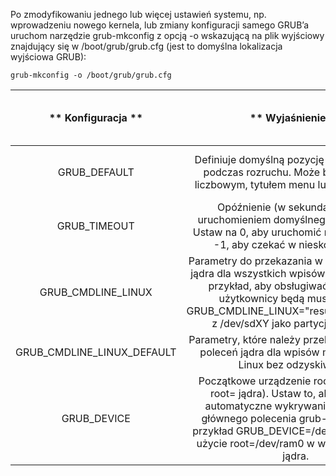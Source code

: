 Po zmodyfikowaniu jednego lub więcej ustawień systemu, np. wprowadzeniu nowego kernela, lub zmiany konfiguracji samego GRUB’a uruchom narzędzie grub-mkconfig z opcją -o wskazującą na plik wyjściowy znajdujący się w /boot/grub/grub.cfg (jest to domyślna lokalizacja wyjściowa GRUB):

```
grub-mkconfig -o /boot/grub/grub.cfg
```

|      ** 						  							  								 Konfiguracja  							 						 					**      |                                                                                                               ** 						  							  								 Wyjaśnienie  							 						 					**                                                                                                              | ** 						  							  								 Domyślna wartość  							 						 					**             |
|:------------------------------------:|:----------------------------------------------------------------------------------------------------------------------------------------------------------------------------------------------------------------------------------------------------:|--------------------------------------------|
|         						  							  								 GRUB_DEFAULT  							 						 					        |                                                             						  							  								 Definiuje domyślną pozycję menu wybraną podczas rozruchu. Może być indeksem liczbowym, tytułem menu lub „zapisanym”.  							 						 					                                                            |  						  							  								 Domyślnie pierwszy wykryty wpis.  							 						 					 |
|         						  							  								 GRUB_TIMEOUT  							 						 					        |                                                						  							  								 Opóźnienie (w sekundach) przed uruchomieniem domyślnego wpisu menu. Ustaw na 0, aby uruchomić natychmiast lub -1, aby czekać w nieskończoność.  							 						 					                                               |    						  							  								 Wartość domyślna to 5 sekund.  							 						 					  |
|      						  							  								 GRUB_CMDLINE_LINUX  							 						 					     |      						  							  								 Parametry do przekazania w wierszu poleceń jądra dla wszystkich wpisów menu Linux. Na przykład, aby obsługiwać hibernację, użytkownicy będą musieli dodać GRUB_CMDLINE_LINUX="resume=/dev/sdXY" z /dev/sdXY jako partycją wymiany.  							 						 					     |                       					                     |
|  						  							  								 GRUB_CMDLINE_LINUX_DEFAULT  							 						 					 |                                                                   						  							  								 Parametry, które należy przekazać w wierszu poleceń jądra dla wpisów menu systemu Linux bez odzyskiwania.  							 						 					                                                                 |                       					                     |
|          						  							  								 GRUB_DEVICE  							 						 					        |  						  							  								 Początkowe urządzenie root (tj. parametr root= jądra). Ustaw to, aby nadpisać automatyczne wykrywanie urządzenia głównego polecenia grub-mkconfig. Na przykład GRUB_DEVICE=/dev/ram0 wymusi użycie root=/dev/ram0 w wierszu poleceń jądra.  							 						 					 |                       					                     |

